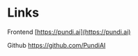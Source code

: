 # Links

Frontend [https://pundi.ai](https://pundi.ai)

Github [https://github.com/PundiAI ](https://github.com/PundiAI)

